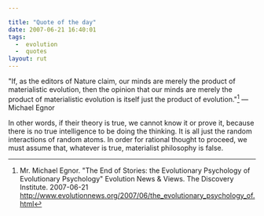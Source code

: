 ```yaml
---

title: "Quote of the day"
date: 2007-06-21 16:40:01
tags:
  -  evolution
  -  quotes
layout: rut
---
```


"If, as the editors of Nature claim, our minds are merely the product of materialistic evolution, then the opinion that our minds are merely the product of materialistic evolution is itself just the product of evolution."[^evoquote1] &mdash;Michael Egnor

In other words, if their theory is true, we cannot know it or prove it, because there is no true intelligence to be doing the thinking.  It is all just the random interactions of random atoms.  In order for rational thought to proceed, we must assume that, whatever is true, materialist philosophy is false. 

[^evoquote1]: Mr. Michael Egnor.  "The End of Stories: the Evolutionary Psychology of Evolutionary Psychology" Evolution News & Views.  The Discovery Institute.  2007-06-21 <http://www.evolutionnews.org/2007/06/the_evolutionary_psychology_of.html>

